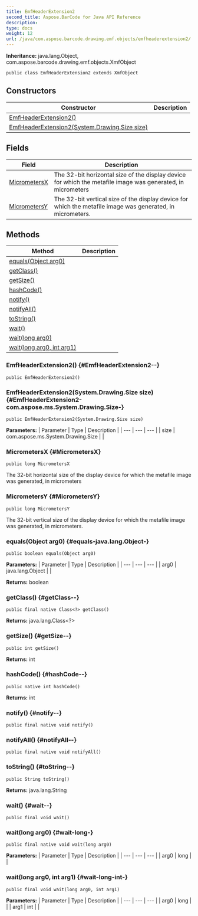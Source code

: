 ```yaml
---
title: EmfHeaderExtension2
second_title: Aspose.BarCode for Java API Reference
description: 
type: docs
weight: 12
url: /java/com.aspose.barcode.drawing.emf.objects/emfheaderextension2/
---
```

**Inheritance:**
java.lang.Object, com.aspose.barcode.drawing.emf.objects.XmfObject
```
public class EmfHeaderExtension2 extends XmfObject
```
## Constructors

| Constructor | Description |
| --- | --- |
| [EmfHeaderExtension2()](#EmfHeaderExtension2--) |  |
| [EmfHeaderExtension2(System.Drawing.Size size)](#EmfHeaderExtension2-com.aspose.ms.System.Drawing.Size-) |  |
## Fields

| Field | Description |
| --- | --- |
| [MicrometersX](#MicrometersX) | The 32-bit horizontal size of the display device for which the metafile image was generated, in micrometers |
| [MicrometersY](#MicrometersY) | The 32-bit vertical size of the display device for which the metafile image was generated, in micrometers. |
## Methods

| Method | Description |
| --- | --- |
| [equals(Object arg0)](#equals-java.lang.Object-) |  |
| [getClass()](#getClass--) |  |
| [getSize()](#getSize--) |  |
| [hashCode()](#hashCode--) |  |
| [notify()](#notify--) |  |
| [notifyAll()](#notifyAll--) |  |
| [toString()](#toString--) |  |
| [wait()](#wait--) |  |
| [wait(long arg0)](#wait-long-) |  |
| [wait(long arg0, int arg1)](#wait-long-int-) |  |
### EmfHeaderExtension2() {#EmfHeaderExtension2--}
```
public EmfHeaderExtension2()
```


### EmfHeaderExtension2(System.Drawing.Size size) {#EmfHeaderExtension2-com.aspose.ms.System.Drawing.Size-}
```
public EmfHeaderExtension2(System.Drawing.Size size)
```


**Parameters:**
| Parameter | Type | Description |
| --- | --- | --- |
| size | com.aspose.ms.System.Drawing.Size |  |

### MicrometersX {#MicrometersX}
```
public long MicrometersX
```


The 32-bit horizontal size of the display device for which the metafile image was generated, in micrometers

### MicrometersY {#MicrometersY}
```
public long MicrometersY
```


The 32-bit vertical size of the display device for which the metafile image was generated, in micrometers.

### equals(Object arg0) {#equals-java.lang.Object-}
```
public boolean equals(Object arg0)
```




**Parameters:**
| Parameter | Type | Description |
| --- | --- | --- |
| arg0 | java.lang.Object |  |

**Returns:**
boolean
### getClass() {#getClass--}
```
public final native Class<?> getClass()
```




**Returns:**
java.lang.Class<?>
### getSize() {#getSize--}
```
public int getSize()
```




**Returns:**
int
### hashCode() {#hashCode--}
```
public native int hashCode()
```




**Returns:**
int
### notify() {#notify--}
```
public final native void notify()
```




### notifyAll() {#notifyAll--}
```
public final native void notifyAll()
```




### toString() {#toString--}
```
public String toString()
```




**Returns:**
java.lang.String
### wait() {#wait--}
```
public final void wait()
```




### wait(long arg0) {#wait-long-}
```
public final native void wait(long arg0)
```




**Parameters:**
| Parameter | Type | Description |
| --- | --- | --- |
| arg0 | long |  |

### wait(long arg0, int arg1) {#wait-long-int-}
```
public final void wait(long arg0, int arg1)
```




**Parameters:**
| Parameter | Type | Description |
| --- | --- | --- |
| arg0 | long |  |
| arg1 | int |  |

